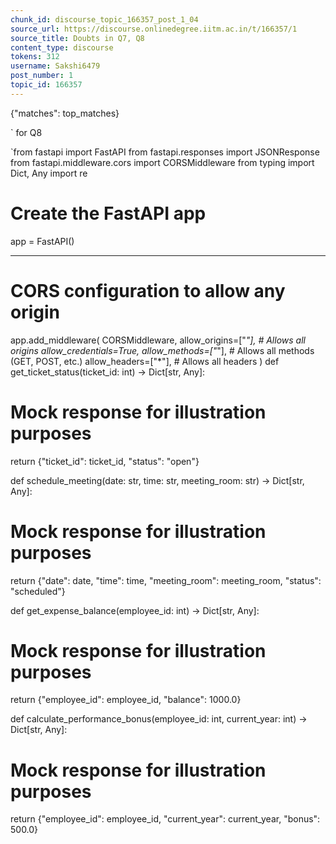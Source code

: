 ```yaml
---
chunk_id: discourse_topic_166357_post_1_04
source_url: https://discourse.onlinedegree.iitm.ac.in/t/166357/1
source_title: Doubts in Q7, Q8
content_type: discourse
tokens: 312
username: Sakshi6479
post_number: 1
topic_id: 166357
---
```


 {"matches": top_matches}

`
for Q8

`from fastapi import FastAPI
from fastapi.responses import JSONResponse
from fastapi.middleware.cors import CORSMiddleware
from typing import Dict, Any
import re

# Create the FastAPI app
app = FastAPI()

---

# CORS configuration to allow any origin
app.add_middleware(
 CORSMiddleware,
 allow_origins=["*"], # Allows all origins
 allow_credentials=True,
 allow_methods=["*"], # Allows all methods (GET, POST, etc.)
 allow_headers=["*"], # Allows all headers
)
def get_ticket_status(ticket_id: int) -&gt; Dict[str, Any]:
 # Mock response for illustration purposes
 return {"ticket_id": ticket_id, "status": "open"}

def schedule_meeting(date: str, time: str, meeting_room: str) -&gt; Dict[str, Any]:
 # Mock response for illustration purposes
 return {"date": date, "time": time, "meeting_room": meeting_room, "status": "scheduled"}

def get_expense_balance(employee_id: int) -&gt; Dict[str, Any]:
 # Mock response for illustration purposes
 return {"employee_id": employee_id, "balance": 1000.0}

def calculate_performance_bonus(employee_id: int, current_year: int) -&gt; Dict[str, Any]:
 # Mock response for illustration purposes
 return {"employee_id": employee_id, "current_year": current_year, "bonus": 500.0}
